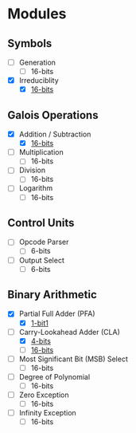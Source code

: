 # Modules

## Symbols
- [ ] Generation
    - [ ] 16-bits
- [x] Irreduciblity
    - [x] [16-bits](https://github.com/sabbirahm3d/GFAU/blob/master/design/vhdl/gen/reducable16.vhd)

## Galois Operations
- [x] Addition / Subtraction
    - [x] [16-bits](https://github.com/sabbirahm3d/GFAU/blob/master/design/vhdl/ops/addsub16.vhd)
- [ ] Multiplication
    - [ ] 16-bits
- [ ] Division
    - [ ] 16-bits
- [ ] Logarithm
    - [ ] 16-bits

## Control Units
- [ ] Opcode Parser
    - [ ] 6-bits
- [ ] Output Select
    - [ ] 6-bits

## Binary Arithmetic
- [x] Partial Full Adder (PFA)
    - [x] [1-bit1](https://github.com/sabbirahm3d/GFAU/blob/master/design/vhdl/ops/pfadder.vhd)
- [ ] Carry-Lookahead Adder (CLA)
    - [x] [4-bits](https://github.com/sabbirahm3d/GFAU/blob/master/design/vhdl/ops/claadder4.vhd)
    - [ ] [16-bits](https://github.com/sabbirahm3d/GFAU/blob/master/design/vhdl/ops/claadder16.vhd)
- [ ] Most Significant Bit (MSB) Select
    - [ ] 16-bits
- [ ] Degree of Polynomial
    - [ ] 16-bits
- [ ] Zero Exception
    - [ ] 16-bits
- [ ] Infinity Exception
    - [ ] 16-bits
